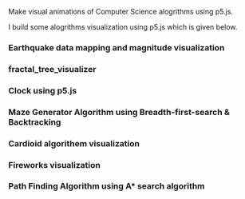 Make visual animations of Computer Science alogrithms using p5.js.

I build some alogrithms visualization using p5.js which is given below.

### Earthquake data mapping and magnitude visualization
### fractal_tree_visualizer
### Clock using p5.js
### Maze Generator Algorithm using Breadth-first-search & Backtracking
### Cardioid algorithem visualization
### Fireworks visualization 
### Path Finding Algorithm using A* search algorithm

